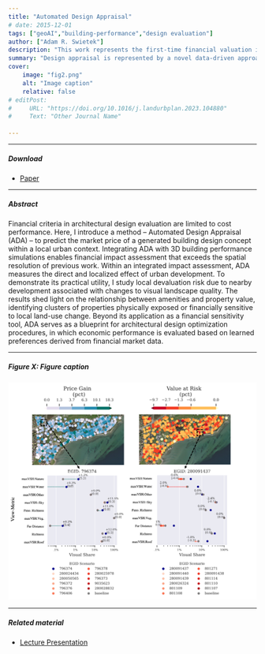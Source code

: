 ```yaml
---
title: "Automated Design Appraisal" 
# date: 2015-12-01
tags: ["geoAI","building-performance","design evaluation"]
author: ["Adam R. Swietek"]
description: "This work represents the first-time financial valuation is integrated within architectural design evaluation. In review" 
summary: "Design appraisal is represented by a novel data-driven approach that predicts prices of procedurally generated building designs, using learned estimates of financial preference of design performance. " 
cover:
    image: "fig2.png"
    alt: "Image caption"
    relative: false
# editPost:
#     URL: "https://doi.org/10.1016/j.landurbplan.2023.104880"
#     Text: "Other Journal Name"

---
```


---

##### Download

+ [Paper](https://www.dropbox.com/preview/PhD/working_papers_shared/ADA_manuscript.pdf)
<!-- + [Online appendix](appendix2.pdf) -->
<!-- + [Code and data](https://github.com/pmichaillat/unemployment-gap) -->

---

##### Abstract

Financial criteria in architectural design evaluation are limited to cost performance. Here, I introduce a method – Automated Design Appraisal (ADA) – to predict the market price of a generated building design concept within a local urban context. Integrating ADA with 3D building performance simulations enables financial impact assessment that exceeds the spatial resolution of previous work. Within an integrated impact assessment, ADA measures the direct and localized effect of urban development. To demonstrate its practical utility, I study local devaluation risk due to nearby development associated with changes to visual landscape quality. The results shed light on the relationship between amenities and property value, identifying clusters of properties physically exposed or financially sensitive to local land-use change. Beyond its application as a financial sensitivity tool, ADA serves as a blueprint for architectural design optimization procedures, in which economic performance is evaluated based on learned preferences derived from financial market data. 



---

##### Figure X: Figure caption

![](fig6.png)

<!-- ---

##### Citation

Author 1 and Author 2. Year. "Title." *Journal* Volume (Issue): First page–Last page. https://doi.org/paper_doi.

```BibTeX
@article{AAYY,
author = {Author 1 and Author 2},
doi = {paper_doi},
journal = {Journal},
number = {Issue},
pages = {XXX--YYY},
title ={Title},
volume = {Volume},
year = {Year}}
``` -->

---

##### Related material

+ [Lecture Presentation](https://youtu.be/o8qmGErEjCQ?si=abJYgBgNjCpOQZuO&t=69)

